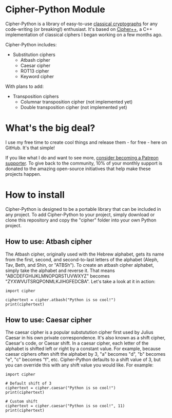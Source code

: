 # Cipher-Python Module
Cipher-Python is a library of easy-to-use [classical cryptographs](https://en.wikipedia.org/wiki/Classical_cipher) for any code-writing (or breaking!) enthusiast. It's based on [Cipher++](https://github.com/maxnewton/cipherplusplus), a C++ implementation of classical ciphers I began working on a few months ago.

Cipher-Python includes:

* Substitution ciphers
  * Atbash cipher
  * Caesar cipher
  * ROT13 cipher
  * Keyword cipher

With plans to add:

* Transposition ciphers
  * Columnar transposition cipher (not implemented yet)
  * Double transposition cipher (not implemented yet)

# What's the big deal?

I use my free time to create cool things and release them - for free - here on GitHub. It's that simple!

If you like what I do and want to see more, [consider becoming a Patreon supporter](https://www.patreon.com/aaronpowell). To give back to the community, 10% of your monthly support is donated to the amazing open-source initiatives that help make these projects happen.

# How to install

Cipher-Python is designed to be a portable library that can be included in any project. To add Cipher-Python to your project, simply download or clone this repository and copy the "cipher" folder into your own Python project.

## How to use: Atbash cipher
The Atbash cipher, originally used with the Hebrew alphabet, gets its name from the first, second, and second-to-last letters of the alphabet (Aleph, Tav, Beth, and Shin, or "ATBSh"). To create an atbash cipher alphabet, simply take the alphabet and reverse it. That means "ABCDEFGHIJKLMNOPQRSTUVWXYZ" becomes "ZYXWVUTSRQPONMLKJIHGFEDCBA". Let's take a look at it in action:

    import cipher

    ciphertext = cipher.atbash("Python is so cool!")
    print(ciphertext)

## How to use: Caesar cipher
The caesar cipher is a popular substutution cipher first used by Julius Caesar in his own private correspondence. It's also known as a shift cipher, Caesar's code, or Caesar shift. In a caesar cipher, each letter of the alphabet is shifted left or right by a constant value. For example, because caesar ciphers often shift the alphabet by 3, "a" becomes "d", "b" becomes "e", "c" becomes "f", etc. Cipher-Python defaults to a shift value of 3, but you can override this with any shift value you would like. For example:

    import cipher
    
    # Default shift of 3
    ciphertext = cipher.caesar("Python is so cool!")
    print(ciphertext)

    # Custom shift
    ciphertext = cipher.caesar("Python is so cool!", 11)
    print(ciphertext)
